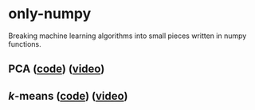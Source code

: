 # only-numpy
Breaking machine learning algorithms into small pieces written in numpy functions.

## PCA ([code]()) ([video]())

## $k$-means ([code]()) ([video]())
